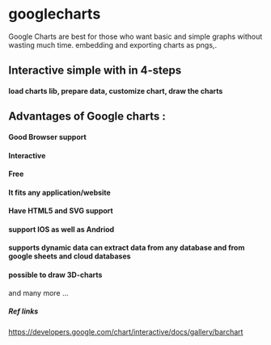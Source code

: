 # googlecharts
Google Charts are best for those who want basic and simple graphs without wasting much time.  embedding and exporting charts as pngs,. ​
## Interactive simple with in 4-steps
#### load charts lib, prepare data, customize chart, draw the charts
## Advantages of Google charts : 
#### Good Browser support
#### Interactive
#### Free
#### It fits any application/website
#### Have HTML5 and SVG support
#### support IOS as well as Andriod
#### supports dynamic data  can extract data from any database and from google sheets and cloud databases
#### possible to draw 3D-charts
and many more ...

##### Ref links
https://developers.google.com/chart/interactive/docs/gallery/barchart
